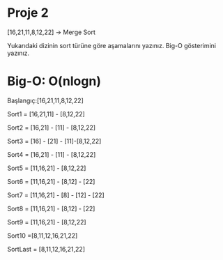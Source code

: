 # Proje 2
[16,21,11,8,12,22] -> Merge Sort

Yukarıdaki dizinin sort türüne göre aşamalarını yazınız.
Big-O gösterimini yazınız.
# Big-O: O(nlogn)

Başlangıç:[16,21,11,8,12,22]

Sort1 = [16,21,11] - [8,12,22]

Sort2 = [16,21] - [11] - [8,12,22]

Sort3 = [16] - [21] - [11]-[8,12,22]

Sort4 = [16,21] - [11] - [8,12,22]

Sort5 = [11,16,21] - [8,12,22]

Sort6 = [11,16,21] - [8,12] - [22]

Sort7 = [11,16,21] - [8] - [12] - [22]

Sort8 = [11,16,21] - [8,12] - [22]

Sort9 = [11,16,21] - [8,12,22]

Sort10 =[8,11,12,16,21,22]

SortLast = [8,11,12,16,21,22]
